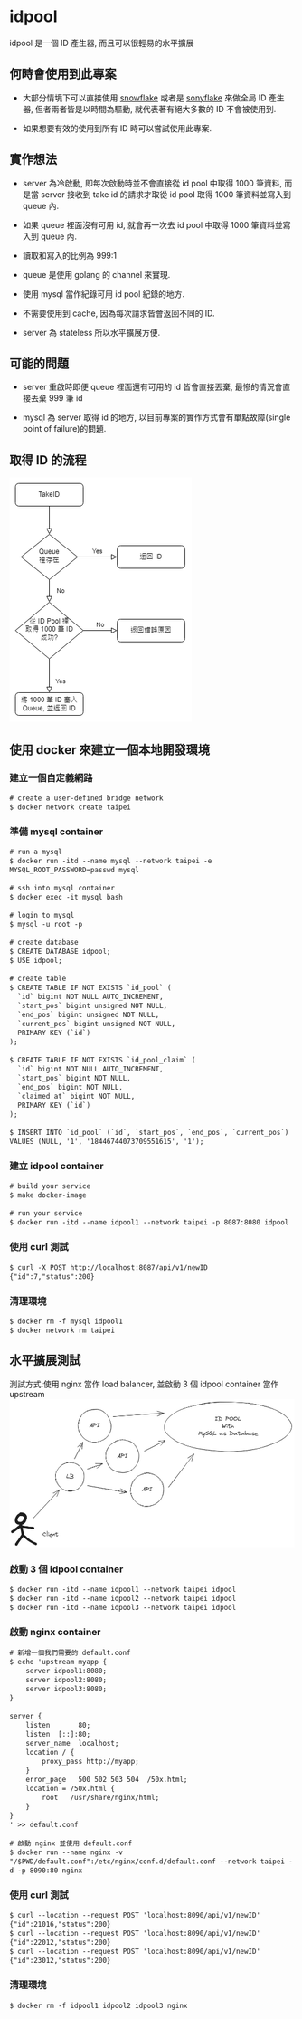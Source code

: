 # idpool
idpool 是一個 ID 產生器, 而且可以很輕易的水平擴展

## 何時會使用到此專案
- 大部分情境下可以直接使用 [snowflake](https://github.com/bwmarrin/snowflake) 或者是 [sonyflake](https://github.com/sony/sonyflake) 來做全局 ID 產生器, 但者兩者皆是以時間為驅動, 就代表著有絕大多數的 ID 不會被使用到.

- 如果想要有效的使用到所有 ID 時可以嘗試使用此專案.

## 實作想法

- server 為冷啟動, 即每次啟動時並不會直接從 id pool 中取得 1000 筆資料, 而是當 server 接收到 take id 的請求才取從 id pool 取得 1000 筆資料並寫入到 queue 內.

- 如果 queue 裡面沒有可用 id, 就會再一次去 id pool 中取得 1000 筆資料並寫入到 queue 內.

- 讀取和寫入的比例為 999:1

- queue 是使用 golang 的 channel 來實現.

- 使用 mysql 當作紀錄可用 id pool 紀錄的地方.

- 不需要使用到 cache, 因為每次請求皆會返回不同的 ID.

- server 為 stateless 所以水平擴展方便.

## 可能的問題

- server 重啟時即便 queue 裡面還有可用的 id 皆會直接丟棄, 最慘的情況會直接丟棄 999 筆 id

- mysql 為 server 取得 id 的地方, 以目前專案的實作方式會有單點故障(single point of failure)的問題.

## 取得 ID 的流程
![takeid_flow.drawio.png](https://github.com/Krados/idpool/blob/master/takeid_flow.drawio.png)

## 使用 docker 來建立一個本地開發環境

### 建立一個自定義網路

```
# create a user-defined bridge network
$ docker network create taipei
```

### 準備 mysql container

```
# run a mysql
$ docker run -itd --name mysql --network taipei -e MYSQL_ROOT_PASSWORD=passwd mysql

# ssh into mysql container
$ docker exec -it mysql bash

# login to mysql
$ mysql -u root -p

# create database
$ CREATE DATABASE idpool;
$ USE idpool;

# create table
$ CREATE TABLE IF NOT EXISTS `id_pool` (
  `id` bigint NOT NULL AUTO_INCREMENT,
  `start_pos` bigint unsigned NOT NULL,
  `end_pos` bigint unsigned NOT NULL,
  `current_pos` bigint unsigned NOT NULL,
  PRIMARY KEY (`id`)
);

$ CREATE TABLE IF NOT EXISTS `id_pool_claim` (
  `id` bigint NOT NULL AUTO_INCREMENT,
  `start_pos` bigint NOT NULL,
  `end_pos` bigint NOT NULL,
  `claimed_at` bigint NOT NULL,
  PRIMARY KEY (`id`)
);

$ INSERT INTO `id_pool` (`id`, `start_pos`, `end_pos`, `current_pos`) VALUES (NULL, '1', '18446744073709551615', '1');
```

### 建立 idpool container

```
# build your service
$ make docker-image

# run your service
$ docker run -itd --name idpool1 --network taipei -p 8087:8080 idpool
```

### 使用 curl 測試

```
$ curl -X POST http://localhost:8087/api/v1/newID
{"id":7,"status":200}
```

### 清理環境

````
$ docker rm -f mysql idpool1
$ docker network rm taipei
````
## 水平擴展測試

測試方式:使用 nginx 當作 load balancer, 並啟動 3 個 idpool container 當作 upstream
![scale_id_pool.png](https://github.com/Krados/idpool/blob/master/scale_id_pool.png)

### 啟動 3 個 idpool container

```
$ docker run -itd --name idpool1 --network taipei idpool
$ docker run -itd --name idpool2 --network taipei idpool
$ docker run -itd --name idpool3 --network taipei idpool
```

### 啟動 nginx container

```
# 新增一個我們需要的 default.conf
$ echo 'upstream myapp {
    server idpool1:8080;
    server idpool2:8080;
    server idpool3:8080;
}

server {
    listen       80;
    listen  [::]:80;
    server_name  localhost;
    location / {
        proxy_pass http://myapp;
    }
    error_page   500 502 503 504  /50x.html;
    location = /50x.html {
        root   /usr/share/nginx/html;
    }
}
' >> default.conf

# 啟動 nginx 並使用 default.conf
$ docker run --name nginx -v "/$PWD/default.conf":/etc/nginx/conf.d/default.conf --network taipei -d -p 8090:80 nginx
```

### 使用 curl 測試

```
$ curl --location --request POST 'localhost:8090/api/v1/newID'
{"id":21016,"status":200}
$ curl --location --request POST 'localhost:8090/api/v1/newID'
{"id":22012,"status":200}
$ curl --location --request POST 'localhost:8090/api/v1/newID'
{"id":23012,"status":200}
```

### 清理環境

```
$ docker rm -f idpool1 idpool2 idpool3 nginx
```
